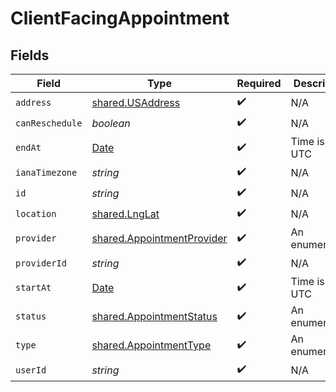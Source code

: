 # ClientFacingAppointment


## Fields

| Field                                                                                         | Type                                                                                          | Required                                                                                      | Description                                                                                   |
| --------------------------------------------------------------------------------------------- | --------------------------------------------------------------------------------------------- | --------------------------------------------------------------------------------------------- | --------------------------------------------------------------------------------------------- |
| `address`                                                                                     | [shared.USAddress](../../../sdk/models/shared/usaddress.md)                                   | :heavy_check_mark:                                                                            | N/A                                                                                           |
| `canReschedule`                                                                               | *boolean*                                                                                     | :heavy_check_mark:                                                                            | N/A                                                                                           |
| `endAt`                                                                                       | [Date](https://developer.mozilla.org/en-US/docs/Web/JavaScript/Reference/Global_Objects/Date) | :heavy_check_mark:                                                                            | Time is in UTC                                                                                |
| `ianaTimezone`                                                                                | *string*                                                                                      | :heavy_check_mark:                                                                            | N/A                                                                                           |
| `id`                                                                                          | *string*                                                                                      | :heavy_check_mark:                                                                            | N/A                                                                                           |
| `location`                                                                                    | [shared.LngLat](../../../sdk/models/shared/lnglat.md)                                         | :heavy_check_mark:                                                                            | N/A                                                                                           |
| `provider`                                                                                    | [shared.AppointmentProvider](../../../sdk/models/shared/appointmentprovider.md)               | :heavy_check_mark:                                                                            | An enumeration.                                                                               |
| `providerId`                                                                                  | *string*                                                                                      | :heavy_check_mark:                                                                            | N/A                                                                                           |
| `startAt`                                                                                     | [Date](https://developer.mozilla.org/en-US/docs/Web/JavaScript/Reference/Global_Objects/Date) | :heavy_check_mark:                                                                            | Time is in UTC                                                                                |
| `status`                                                                                      | [shared.AppointmentStatus](../../../sdk/models/shared/appointmentstatus.md)                   | :heavy_check_mark:                                                                            | An enumeration.                                                                               |
| `type`                                                                                        | [shared.AppointmentType](../../../sdk/models/shared/appointmenttype.md)                       | :heavy_check_mark:                                                                            | An enumeration.                                                                               |
| `userId`                                                                                      | *string*                                                                                      | :heavy_check_mark:                                                                            | N/A                                                                                           |
